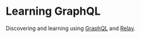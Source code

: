 # Learning GraphQL

Discovering and learning using [GraphQL](http://graphql.org) and [Relay](https://facebook.github.io/relay/).
